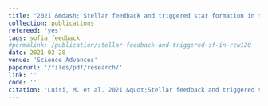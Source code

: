 ```yaml
---
title: "2021 &mdash; Stellar feedback and triggered star formation in the prototypical bubble RCW 120"
collection: publications
refereed: 'yes'
tags: sofia_feedback
#permalink: /publication/stellar-feedback-and-triggered-sf-in-rcw120
date: 2021-02-28
venue: 'Science Advances'
paperurl: '/files/pdf/research/'
link: ''
code: ''
citation: 'Luisi, M. et al. 2021 &quot;Stellar feedback and triggered star formation in the prototypical bubble RCW 120.&quot; <i>Science Advances</i> in press'
---
```

